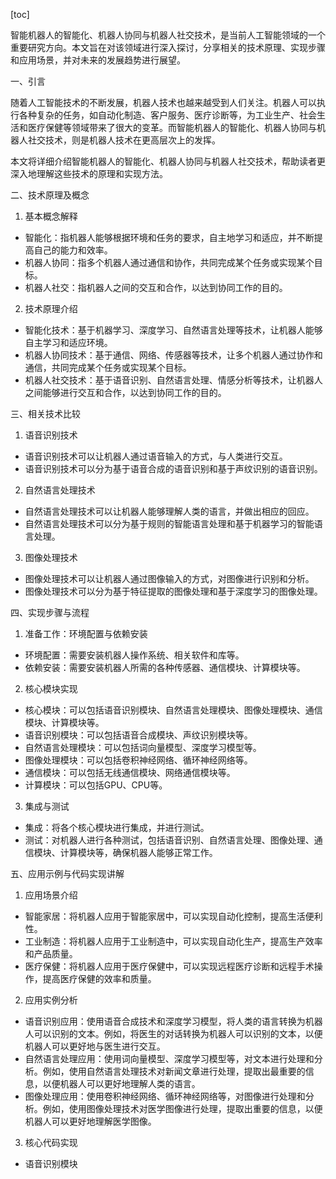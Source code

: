 
[toc]                    
                
                
智能机器人的智能化、机器人协同与机器人社交技术，是当前人工智能领域的一个重要研究方向。本文旨在对该领域进行深入探讨，分享相关的技术原理、实现步骤和应用场景，并对未来的发展趋势进行展望。

一、引言

随着人工智能技术的不断发展，机器人技术也越来越受到人们关注。机器人可以执行各种复杂的任务，如自动化制造、客户服务、医疗诊断等，为工业生产、社会生活和医疗保健等领域带来了很大的变革。而智能机器人的智能化、机器人协同与机器人社交技术，则是机器人技术在更高层次上的发挥。

本文将详细介绍智能机器人的智能化、机器人协同与机器人社交技术，帮助读者更深入地理解这些技术的原理和实现方法。

二、技术原理及概念

1. 基本概念解释

- 智能化：指机器人能够根据环境和任务的要求，自主地学习和适应，并不断提高自己的能力和效率。
- 机器人协同：指多个机器人通过通信和协作，共同完成某个任务或实现某个目标。
- 机器人社交：指机器人之间的交互和合作，以达到协同工作的目的。

2. 技术原理介绍

- 智能化技术：基于机器学习、深度学习、自然语言处理等技术，让机器人能够自主学习和适应环境。
- 机器人协同技术：基于通信、网络、传感器等技术，让多个机器人通过协作和通信，共同完成某个任务或实现某个目标。
- 机器人社交技术：基于语音识别、自然语言处理、情感分析等技术，让机器人之间能够进行交互和合作，以达到协同工作的目的。

三、相关技术比较

1. 语音识别技术

- 语音识别技术可以让机器人通过语音输入的方式，与人类进行交互。
- 语音识别技术可以分为基于语音合成的语音识别和基于声纹识别的语音识别。

2. 自然语言处理技术

- 自然语言处理技术可以让机器人能够理解人类的语言，并做出相应的回应。
- 自然语言处理技术可以分为基于规则的智能语言处理和基于机器学习的智能语言处理。

3. 图像处理技术

- 图像处理技术可以让机器人通过图像输入的方式，对图像进行识别和分析。
- 图像处理技术可以分为基于特征提取的图像处理和基于深度学习的图像处理。

四、实现步骤与流程

1. 准备工作：环境配置与依赖安装

- 环境配置：需要安装机器人操作系统、相关软件和库等。
- 依赖安装：需要安装机器人所需的各种传感器、通信模块、计算模块等。

2. 核心模块实现

- 核心模块：可以包括语音识别模块、自然语言处理模块、图像处理模块、通信模块、计算模块等。
- 语音识别模块：可以包括语音合成模块、声纹识别模块等。
- 自然语言处理模块：可以包括词向量模型、深度学习模型等。
- 图像处理模块：可以包括卷积神经网络、循环神经网络等。
- 通信模块：可以包括无线通信模块、网络通信模块等。
- 计算模块：可以包括GPU、CPU等。

3. 集成与测试

- 集成：将各个核心模块进行集成，并进行测试。
- 测试：对机器人进行各种测试，包括语音识别、自然语言处理、图像处理、通信模块、计算模块等，确保机器人能够正常工作。

五、应用示例与代码实现讲解

1. 应用场景介绍

- 智能家居：将机器人应用于智能家居中，可以实现自动化控制，提高生活便利性。
- 工业制造：将机器人应用于工业制造中，可以实现自动化生产，提高生产效率和产品质量。
- 医疗保健：将机器人应用于医疗保健中，可以实现远程医疗诊断和远程手术操作，提高医疗保健的效率和质量。

2. 应用实例分析

- 语音识别应用：使用语音合成技术和深度学习模型，将人类的语言转换为机器人可以识别的文本。例如，将医生的对话转换为机器人可以识别的文本，以便机器人可以更好地与医生进行交互。
- 自然语言处理应用：使用词向量模型、深度学习模型等，对文本进行处理和分析。例如，使用自然语言处理技术对新闻文章进行处理，提取出最重要的信息，以便机器人可以更好地理解人类的语言。
- 图像处理应用：使用卷积神经网络、循环神经网络等，对图像进行处理和分析。例如，使用图像处理技术对医学图像进行处理，提取出重要的信息，以便机器人可以更好地理解医学图像。

3. 核心代码实现

- 语音识别模块

